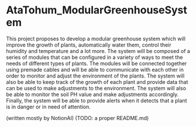 # AtaTohum_ModularGreenhouseSystem
This project proposes to develop a modular greenhouse system which will improve the growth of plants, automatically water them, control their humidity and temperature and a lot more. The system will be composed of a series of modules that can be configured in a variety of ways to meet the needs of different types of plants. The modules will be connected together using premade cables and will be able to communicate with each other in order to monitor and adjust the environment of the plants. The system will also be able to keep track of the growth of each plant and provide data that can be used to make adjustments to the environment. The system will also be able to monitor the soil PH value and make adjustments accordingly. Finally, the system will be able to provide alerts when it detects that a plant is in danger or in need of attention.

(written mostly by NotionAI)
(TODO: a proper README.md)
